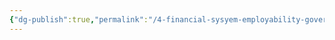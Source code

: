 ```yaml
---
{"dg-publish":true,"permalink":"/4-financial-sysyem-employability-governemnt-t-ax-rent-pr-operty-law-retirement/1-empoyability/jobs/trucks-vans/stores-logistics/untitled/","noteIcon":"2"}
---
```


